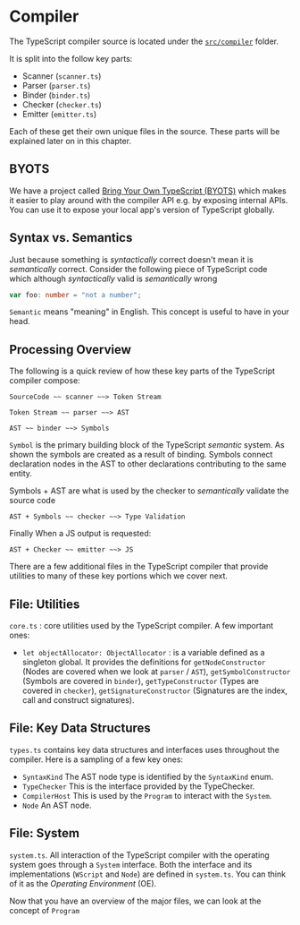 # Compiler
The TypeScript compiler source is located under the [`src/compiler`](https://github.com/Microsoft/TypeScript/tree/master/src/compiler) folder.

It is split into the follow key parts:
* Scanner (`scanner.ts`)
* Parser (`parser.ts`)
* Binder (`binder.ts`)
* Checker (`checker.ts`)
* Emitter (`emitter.ts`)

Each of these get their own unique files in the source. These parts will be explained later on in this chapter.

## BYOTS
We have a project called [Bring Your Own TypeScript (BYOTS)](https://github.com/basarat/byots) which makes it easier to play around with the compiler API e.g. by exposing internal APIs. You can use it to expose your local app's version of TypeScript globally.

## Syntax vs. Semantics
Just because something is *syntactically* correct doesn't mean it is *semantically* correct. Consider the following piece of TypeScript code which although *syntactically* valid is *semantically* wrong

```ts
var foo: number = "not a number";
```

`Semantic` means "meaning" in English. This concept is useful to have in your head.

## Processing Overview
The following is a quick review of how these key parts of the TypeScript compiler compose:

```code
SourceCode ~~ scanner ~~> Token Stream
```

```code
Token Stream ~~ parser ~~> AST
```

```code
AST ~~ binder ~~> Symbols
```
`Symbol` is the primary building block of the TypeScript *semantic* system. As shown the symbols are created as a result of binding. Symbols connect declaration nodes in the AST to other declarations contributing to the same entity.

Symbols + AST are what is used by the checker to *semantically* validate the source code
```code
AST + Symbols ~~ checker ~~> Type Validation
```

Finally When a JS output is requested:
```code
AST + Checker ~~ emitter ~~> JS
```

There are a few additional files in the TypeScript compiler that provide utilities to many of these key portions which we cover next.

## File: Utilities
`core.ts` : core utilities used by the TypeScript compiler. A few important ones:

* `let objectAllocator: ObjectAllocator` : is a variable defined as a singleton global. It provides the definitions for `getNodeConstructor` (Nodes are covered when we look at `parser` / `AST`), `getSymbolConstructor` (Symbols are covered in `binder`), `getTypeConstructor` (Types are covered in `checker`), `getSignatureConstructor` (Signatures are the index, call and construct signatures).

## File: Key Data Structures
`types.ts` contains key data structures and interfaces uses throughout the compiler. Here is a sampling of a few key ones:
* `SyntaxKind`
The AST node type is identified by the `SyntaxKind` enum.
* `TypeChecker`
This is the interface provided by the TypeChecker.
* `CompilerHost`
This is used by the `Program` to interact with the `System`.
* `Node`
An AST node.

## File: System
`system.ts`. All interaction of the TypeScript compiler with the operating system goes through a `System` interface. Both the interface and its implementations (`WScript` and `Node`) are defined in `system.ts`. You can think of it as the *Operating Environment* (OE).

Now that you have an overview of the major files, we can look at the concept of `Program`
